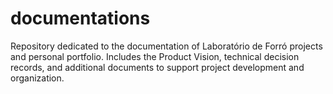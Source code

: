 # documentations
Repository dedicated to the documentation of Laboratório de Forró projects and personal portfolio. Includes the Product Vision, technical decision records, and additional documents to support project development and organization.  
